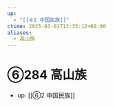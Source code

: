 ```yaml
---
up:
  - "[[⑥2 中国民族]]"
ctime: 2025-03-01T13:35:12+08:00
aliases:
  - 高山族
---
```


# ⑥284 高山族

- up: [[⑥2 中国民族]]
